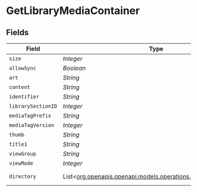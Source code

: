 # GetLibraryMediaContainer


## Fields

| Field                                                                                                              | Type                                                                                                               | Required                                                                                                           | Description                                                                                                        | Example                                                                                                            |
| ------------------------------------------------------------------------------------------------------------------ | ------------------------------------------------------------------------------------------------------------------ | ------------------------------------------------------------------------------------------------------------------ | ------------------------------------------------------------------------------------------------------------------ | ------------------------------------------------------------------------------------------------------------------ |
| `size`                                                                                                             | *Integer*                                                                                                          | :heavy_minus_sign:                                                                                                 | N/A                                                                                                                | 20                                                                                                                 |
| `allowSync`                                                                                                        | *Boolean*                                                                                                          | :heavy_minus_sign:                                                                                                 | N/A                                                                                                                | false                                                                                                              |
| `art`                                                                                                              | *String*                                                                                                           | :heavy_minus_sign:                                                                                                 | N/A                                                                                                                | /:/resources/movie-fanart.jpg                                                                                      |
| `content`                                                                                                          | *String*                                                                                                           | :heavy_minus_sign:                                                                                                 | N/A                                                                                                                | secondary                                                                                                          |
| `identifier`                                                                                                       | *String*                                                                                                           | :heavy_minus_sign:                                                                                                 | N/A                                                                                                                | com.plexapp.plugins.library                                                                                        |
| `librarySectionID`                                                                                                 | *Integer*                                                                                                          | :heavy_minus_sign:                                                                                                 | N/A                                                                                                                | 1                                                                                                                  |
| `mediaTagPrefix`                                                                                                   | *String*                                                                                                           | :heavy_minus_sign:                                                                                                 | N/A                                                                                                                | /system/bundle/media/flags/                                                                                        |
| `mediaTagVersion`                                                                                                  | *Integer*                                                                                                          | :heavy_minus_sign:                                                                                                 | N/A                                                                                                                | 1698860922                                                                                                         |
| `thumb`                                                                                                            | *String*                                                                                                           | :heavy_minus_sign:                                                                                                 | N/A                                                                                                                | /:/resources/movie.png                                                                                             |
| `title1`                                                                                                           | *String*                                                                                                           | :heavy_minus_sign:                                                                                                 | N/A                                                                                                                | Movies                                                                                                             |
| `viewGroup`                                                                                                        | *String*                                                                                                           | :heavy_minus_sign:                                                                                                 | N/A                                                                                                                | secondary                                                                                                          |
| `viewMode`                                                                                                         | *Integer*                                                                                                          | :heavy_minus_sign:                                                                                                 | N/A                                                                                                                | 65592                                                                                                              |
| `directory`                                                                                                        | List<[org.openapis.openapi.models.operations.GetLibraryDirectory](../../models/operations/GetLibraryDirectory.md)> | :heavy_minus_sign:                                                                                                 | N/A                                                                                                                | [{"key":"search?type=1","prompt":"Search Movies","search":true,"secondary":true,"title":"Search..."}]              |
